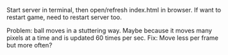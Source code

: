 Start server in terminal, then open/refresh index.html in browser. If want to restart game, need to restart server too.

Problem: ball moves in a stuttering way. Maybe because it moves many pixels at a time and is updated 60 times per sec.
Fix: Move less per frame but more often?
